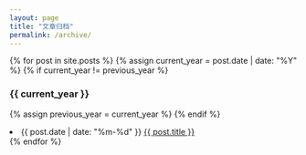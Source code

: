 ```yaml
---
layout: page
title: "文章归档"
permalink: /archive/
---
```


<!-- 按年份归档所有文章 -->
{% for post in site.posts %}
  {% assign current_year = post.date | date: "%Y" %}
  {% if current_year != previous_year %}
    <h3>{{ current_year }}</h3>  <!-- 年份标题 -->
    {% assign previous_year = current_year %}
  {% endif %}
  <li>
    {{ post.date | date: "%m-%d" }}  <!-- 月-日 -->
    <a href="{{ post.url }}">{{ post.title }}</a>
  </li>
{% endfor %}
